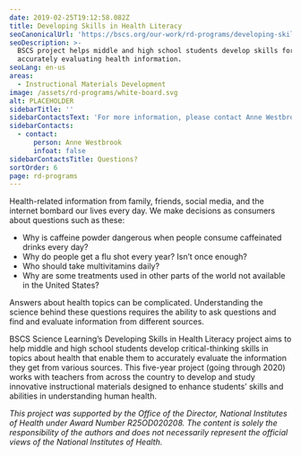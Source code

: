 ```yaml
---
date: 2019-02-25T19:12:58.082Z
title: Developing Skills in Health Literacy
seoCanonicalUrl: 'https://bscs.org/our-work/rd-programs/developing-skills-in-health-literacy'
seoDescription: >-
  BSCS project helps middle and high school students develop skills for
  accurately evaluating health information.
seoLang: en-us
areas:
  - Instructional Materials Development
image: /assets/rd-programs/white-board.svg
alt: PLACEHOLDER
sidebarTitle: ''
sidebarContactsText: 'For more information, please contact Anne Westbrook.'
sidebarContacts:
  - contact:
      person: Anne Westbrook
      infoat: false
sidebarContactsTitle: Questions?
sortOrder: 6
page: rd-programs
---
```

Health-related information from family, friends, social media, and the internet bombard our lives every day. We make decisions as consumers about questions such as these:

* Why is caffeine powder dangerous when people consume caffeinated drinks every day?
* Why do people get a flu shot every year? Isn’t once enough?
* Who should take multivitamins daily?
* Why are some treatments used in other parts of the world not available in the United States?

Answers about health topics can be complicated. Understanding the science behind these questions requires the ability to ask questions and find and evaluate information from different sources.

BSCS Science Learning’s Developing Skills in Health Literacy project aims to help middle and high school students develop critical-thinking skills in topics about health that enable them to accurately evaluate the information they get from various sources. This five-year project (going through 2020) works with teachers from across the country to develop and study innovative instructional materials designed to enhance students’ skills and abilities in understanding human health.

_This project was supported by the Office of the Director, National Institutes of Health under Award Number_ _R25OD020208. The content is solely the responsibility of the authors and does not necessarily represent the official views of the National Institutes of Health._
